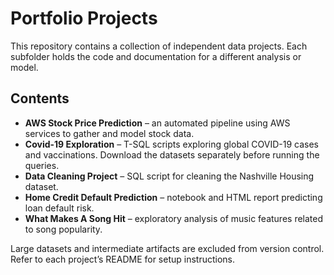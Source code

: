# Portfolio Projects

This repository contains a collection of independent data projects. Each subfolder holds the code and documentation for a different analysis or model.

## Contents
- **AWS Stock Price Prediction** – an automated pipeline using AWS services to gather and model stock data.
- **Covid-19 Exploration** – T-SQL scripts exploring global COVID-19 cases and vaccinations. Download the datasets separately before running the queries.
- **Data Cleaning Project** – SQL script for cleaning the Nashville Housing dataset.
- **Home Credit Default Prediction** – notebook and HTML report predicting loan default risk.
- **What Makes A Song Hit** – exploratory analysis of music features related to song popularity.

Large datasets and intermediate artifacts are excluded from version control. Refer to each project’s README for setup instructions.
